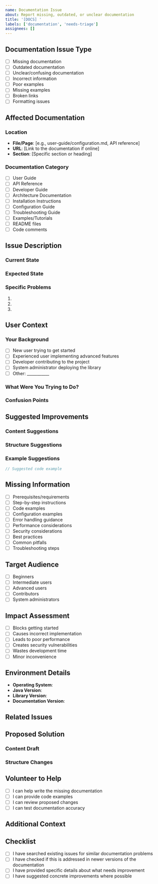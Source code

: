 ```yaml
---
name: Documentation Issue
about: Report missing, outdated, or unclear documentation
title: '[DOCS] '
labels: ['documentation', 'needs-triage']
assignees: []
---
```


## Documentation Issue Type
<!-- What type of documentation issue is this? -->
- [ ] Missing documentation
- [ ] Outdated documentation
- [ ] Unclear/confusing documentation
- [ ] Incorrect information
- [ ] Poor examples
- [ ] Missing examples
- [ ] Broken links
- [ ] Formatting issues

## Affected Documentation
<!-- Which documentation is affected? -->

### Location
- **File/Page**: [e.g., user-guide/configuration.md, API reference]
- **URL**: [Link to the documentation if online]
- **Section**: [Specific section or heading]

### Documentation Category
- [ ] User Guide
- [ ] API Reference
- [ ] Developer Guide
- [ ] Architecture Documentation
- [ ] Installation Instructions
- [ ] Configuration Guide
- [ ] Troubleshooting Guide
- [ ] Examples/Tutorials
- [ ] README files
- [ ] Code comments

## Issue Description
<!-- Describe the documentation issue clearly -->

### Current State
<!-- What does the documentation currently say or show? -->

### Expected State
<!-- What should the documentation say or show? -->

### Specific Problems
<!-- List specific problems you encountered -->
1. 
2. 
3. 

## User Context

### Your Background
- [ ] New user trying to get started
- [ ] Experienced user implementing advanced features
- [ ] Developer contributing to the project
- [ ] System administrator deploying the library
- [ ] Other: ___________

### What Were You Trying to Do?
<!-- What task were you trying to accomplish when you encountered this issue? -->

### Confusion Points
<!-- What specific parts were confusing or unclear? -->

## Suggested Improvements

### Content Suggestions
<!-- What content should be added, changed, or removed? -->

### Structure Suggestions
<!-- How could the organization or flow be improved? -->

### Example Suggestions
<!-- What examples would be helpful? -->
```java
// Suggested code example
```

## Missing Information
<!-- What information is missing that would be helpful? -->
- [ ] Prerequisites/requirements
- [ ] Step-by-step instructions
- [ ] Code examples
- [ ] Configuration examples
- [ ] Error handling guidance
- [ ] Performance considerations
- [ ] Security considerations
- [ ] Best practices
- [ ] Common pitfalls
- [ ] Troubleshooting steps

## Target Audience
<!-- Who would benefit from this documentation improvement? -->
- [ ] Beginners
- [ ] Intermediate users
- [ ] Advanced users
- [ ] Contributors
- [ ] System administrators

## Impact Assessment
<!-- How does this documentation issue affect users? -->
- [ ] Blocks getting started
- [ ] Causes incorrect implementation
- [ ] Leads to poor performance
- [ ] Creates security vulnerabilities
- [ ] Wastes development time
- [ ] Minor inconvenience

## Environment Details
<!-- If relevant to the documentation issue -->
- **Operating System**: 
- **Java Version**: 
- **Library Version**: 
- **Documentation Version**: 

## Related Issues
<!-- Links to related documentation issues or feature requests -->

## Proposed Solution
<!-- If you have specific ideas for how to fix this -->

### Content Draft
<!-- If you want to propose specific content -->

### Structure Changes
<!-- If you suggest organizational changes -->

## Volunteer to Help
- [ ] I can help write the missing documentation
- [ ] I can provide code examples
- [ ] I can review proposed changes
- [ ] I can test documentation accuracy

## Additional Context
<!-- Any other context, screenshots, or examples -->

## Checklist
- [ ] I have searched existing issues for similar documentation problems
- [ ] I have checked if this is addressed in newer versions of the documentation
- [ ] I have provided specific details about what needs improvement
- [ ] I have suggested concrete improvements where possible